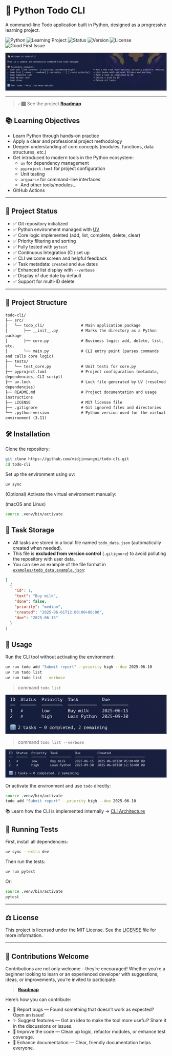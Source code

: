 # 📝 Python Todo CLI

A command-line Todo application built in Python, designed as a progressive learning project.

![Python](https://img.shields.io/badge/Python-3.11-blue?logo=python)
![Learning Project](https://img.shields.io/badge/type-Learning_Project-purple)
![Status](https://img.shields.io/badge/status-in%20progress-yellow)
![Version](https://img.shields.io/badge/version-0.1.5-orange)
![License](https://img.shields.io/badge/license-MIT-green)
![Good First Issue](https://img.shields.io/badge/good%20first%20issue-welcome-blueviolet)

![Todo CLI](./imgs/screenshot.png)

---

> 👉🏾 See the project [**Roadmap**](https://vidjinnangni.notion.site/Todo-CLI-Roadmap-207873f9fe5a80f38256eb0b0798e30a?source=copy_link)

## 📚 Learning Objectives

- Learn Python through hands-on practice
- Apply a clear and professional project methodology
- Deepen understanding of core concepts (modules, functions, data structures, etc.)
- Get introduced to modern tools in the Python ecosystem:
  - `uv` for dependency management
  - `pyproject.toml` for project configuration
  - Unit testing
  - `argparse` for command-line interfaces
  - And other tools/modules...
- GitHub Actions

---

## 🚀 Project Status

- ✅ Git repository initialized
- ✅ Python environment managed with [UV](https://github.com/astral-sh/uv)
- ✅ Core logic implemented (add, list, complete, delete, clear)
- ✅ Priority filtering and sorting
- ✅ Fully tested with `pytest`
- ✅ Continuous Integration (CI) set up
- ✅ CLI welcome screen and helpful feedback
- ✅ Task metadata: `created` and `due` dates
- ✅ Enhanced list display with `--verbose`
- ✅ Display of due date by default
- ✅ Support for multi-ID delete

---

## 📂 Project Structure

```text
todo-cli/
├── src/
│   └── todo_cli/                # Main application package
│       ├── __init__.py          # Marks the directory as a Python package
│       ├── core.py              # Business logic: add, delete, list, etc.
│       └── main.py              # CLI entry point (parses commands and calls core logic)
├── tests/
│   └── test_core.py             # Unit tests for core.py
├── pyproject.toml               # Project configuration (metadata, dependencies, CLI script)
├── uv.lock                      # Lock file generated by UV (resolved dependencies)
├── README.md                    # Project documentation and usage instructions
├── LICENSE                      # MIT license file
├── .gitignore                   # Git ignored files and directories
└── .python-version              # Python version used for the virtual environment (3.11)
```

## 🛠️ Installation

Clone the repository:

```bash
git clone https://github.com/vidjinnangni/todo-cli.git
cd todo-cli
```

Set up the environment using uv:

```bash
uv sync
```

(Optional) Activate the virtual environment manually:

(macOS and Linux)

```bash
source .venv/bin/activate
```

## 📁 Task Storage

- All tasks are stored in a local file named `todo_data.json` (automatically created when needed).
- This file is **excluded from version control** (`.gitignore`) to avoid polluting the repository with user data.
- You can see an example of the file format in [`examples/todo_data.example.json`](examples/todo_data.example.json):

```json
[
  {
    "id": 1,
    "text": "Buy milk",
    "done": false,
    "priority": "medium",
    "created": "2025-06-01T12:00:00+00:00",
    "due": "2025-06-15"
  }
]
```

## 🚀 Usage

Run the CLI tool without activating the environment:

```bash
uv run todo add "Submit report" --priority high --due 2025-06-10
uv run todo list
uv run todo list --verbose
```

> command `todo list`

![todo list command](/imgs/todo_list.png)

> command `todo list --verbose`

![todo list verbose](/imgs/todo_list_verbose.png)

Or activate the environment and use `todo` directly:

```bash
source .venv/bin/activate
todo add "Submit report" --priority high --due 2025-06-10
```

📚 Learn how the CLI is implemented internally → [CLI Architecture](docs/cli_explanation.md)

## 🧪 Running Tests

First, install all dependencies:

```bash
uv sync --extra dev
```

Then run the tests:

```bash
uv run pytest
```

Or:

```bash
source .venv/bin/activate
pytest
```

---

## ⚖️ License

This project is licensed under the MIT License.
See the [LICENSE](/LICENSE) file for more information.

---

## 🙌 Contributions Welcome

Contributions are not only welcome – they’re encouraged! Whether you’re a beginner looking to learn or an experienced developer with suggestions, ideas, or improvements, you’re invited to participate.

> [**Roadmap**](https://vidjinnangni.notion.site/Todo-CLI-Roadmap-207873f9fe5a80f38256eb0b0798e30a?source=copy_link)

Here’s how you can contribute:

- 🐛 Report bugs — Found something that doesn’t work as expected? Open an issue!
- ✨ Suggest features — Got an idea to make the tool more useful? Share it in the discussions or issues.
- 🧹 Improve the code — Clean up logic, refactor modules, or enhance test coverage.
- 📝 Enhance documentation — Clear, friendly documentation helps everyone.
